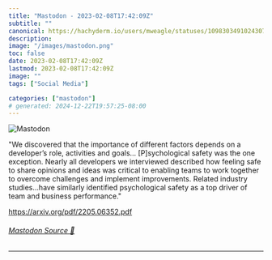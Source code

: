 ```yaml
---
title: "Mastodon - 2023-02-08T17:42:09Z"
subtitle: ""
canonical: https://hachyderm.io/users/mweagle/statuses/109830349102430729
description:
image: "/images/mastodon.png"
toc: false
date: 2023-02-08T17:42:09Z
lastmod: 2023-02-08T17:42:09Z
image: ""
tags: ["Social Media"]

categories: ["mastodon"]
# generated: 2024-12-22T19:57:25-08:00
---
```

![Mastodon](/images/mastodon.png)

<p>&quot;We discovered that the importance of different factors depends on a developer’s role, activities and goals... [P]sychological safety was the one exception. Nearly all developers we interviewed described how feeling safe to share opinions and ideas was critical to enabling teams to work together to overcome challenges and implement improvements. Related industry studies...have similarly identified psychological safety as a top driver of team and business performance.&quot;</p><p><a href="https://arxiv.org/pdf/2205.06352.pdf" target="_blank" rel="nofollow noopener noreferrer" translate="no"><span class="invisible">https://</span><span class="">arxiv.org/pdf/2205.06352.pdf</span><span class="invisible"></span></a></p>


###### [Mastodon Source 🐘](https://hachyderm.io/@mweagle/109830349102430729)

___

